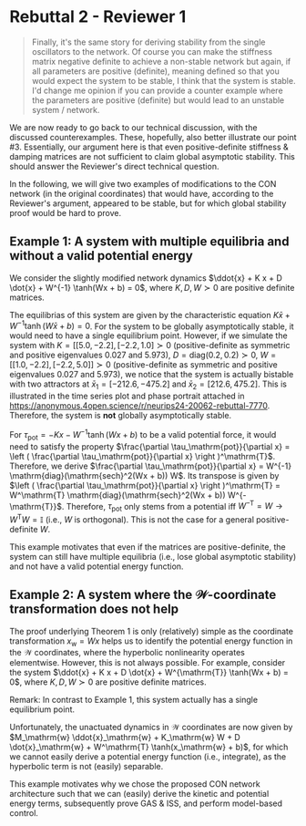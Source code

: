 # Rebuttal 2 - Reviewer 1

> Finally, it's the same story for deriving stability from the single oscillators to the network. Of course you can make the stiffness matrix negative definite to achieve a non-stable network but again, if all parameters are positive (definite), meaning defined so that you would expect the system to be stable, I think that the system is stable. I'd change me opinion if you can provide a counter example where the parameters are positive (definite) but would lead to an unstable system / network.

We are now ready to go back to our technical discussion, with the discussed counterexamples. These, hopefully, also better illustrate our point #3. Essentially, our argument here is that even positive-definite stiffness & damping matrices are not sufficient to claim global asymptotic stability. This should answer the Reviewer's direct technical question.

In the following, we will give two examples of modifications to the CON network (in the original coordinates) that would have, according to the Reviewer's argument, appeared to be stable, but for which global stability proof would be hard to prove.

## Example 1: A system with multiple equilibria and without a valid potential energy

We consider the slightly modified network dynamics $\ddot{x} + K x + D \dot{x} + W^{-1} \tanh(Wx + b) = 0$, where $K, D, W \succ 0$ are positive definite matrices.

The equilibrias of this system are given by the characteristic equation $K \bar{x} + W^{-1} \tanh(W \bar{x} + b) = 0$.
For the system to be globally asymptotically stable, it would need to have a single equilibrium point. However, if we simulate the system with $K = [[5.0, -2.2], [-2.2, 1.0] \succ 0$ (positive-definite as symmetric and positive eigenvalues $0.027$ and $5.973$), $D = \mathrm{diag}(0.2, 0.2) \succ 0$, $W = [[1.0, -2.2], [-2.2, 5.0]] \succ 0$ (positive-definite as symmetric and positive eigenvalues $0.027$ and $5.973$), we notice that the system is actually bistable with two attractors at $\bar{x}_1 = [-212.6, -475.2]$ and $\bar{x}_2 = [212.6, 475.2]$. This is illustrated in the time series plot and phase portrait attached in https://anonymous.4open.science/r/neurips24-20062-rebuttal-7770. Therefore, the system is **not** globally asymptotically stable.

For $\tau_\mathrm{pot} = -K x -W^{-1} \tanh(Wx + b)$ to be a valid potential force, it would need to satisfy the property $\frac{\partial \tau_\mathrm{pot}}{\partial x} = \left ( \frac{\partial \tau_\mathrm{pot}}{\partial x} \right )^\mathrm{T}$. Therefore, we derive $\frac{\partial \tau_\mathrm{pot}}{\partial x} = W^{-1} \mathrm{diag}(\mathrm{sech}^2(Wx + b)) W$. Its transpose is given by $\left ( \frac{\partial \tau_\mathrm{pot}}{\partial x} \right )^\mathrm{T} = W^\mathrm{T} \mathrm{diag}(\mathrm{sech}^2(Wx + b)) W^{-\mathrm{T}}$. Therefore, $\tau_\mathrm{pot}$ only stems from a potential iff $W^{-\mathrm{T}} = W \rightarrow W^\mathrm{T} W = \mathbb{I}$ (i.e., $W$ is orthogonal). This is not the case for a general positive-definite $W$.

This example motivates that even if the matrices are positive-definite, the system can still have multiple equilibria (i.e., lose global asymptotic stability) and not have a valid potential energy function.

## Example 2: A system where the $\mathcal{W}$-coordinate transformation does not help

The proof underlying Theorem 1 is only (relatively) simple as the coordinate transformation $x_\mathrm{w} = W x$ helps us to identify the potential energy function in the $\mathcal{W}$ coordinates, where the hyperbolic nonlinearity operates elementwise. However, this is not always possible. For example, consider the system $\ddot{x} + K x + D \dot{x} + W^{\mathrm{T}} \tanh(Wx + b) = 0$, where $K, D, W \succ 0$ are positive definite matrices. 

Remark: In contrast to Example 1, this system actually has a single equilibrium point. 

Unfortunately, the unactuated dynamics in $\mathcal{W}$ coordinates are now given by $M_\mathrm{w} \ddot{x}_\mathrm{w} + K_\mathrm{w} W + D \dot{x}_\mathrm{w} + W^\mathrm{T} \tanh(x_\mathrm{w} + b)$, for which we cannot easily derive a potential energy function (i.e., integrate), as the hyperbolic term is not (easily) separable.

This example motivates why we chose the proposed CON network architecture such that we can (easily) derive the kinetic and potential energy terms, subsequently prove GAS & ISS, and perform model-based control.
